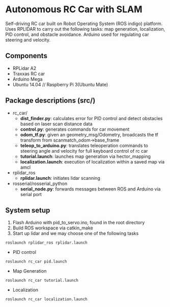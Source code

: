 # Autonomous RC Car with SLAM
Self-driving RC car built on Robot Operating System (ROS indigo) platform. Uses RPLIDAR  to carry out the following tasks: map generation, localization, PID control, and obstacle avoidance. Arduino used for regulating car steering and velocity.

## Components
- RPLidar A2
- Traxxas RC car
- Arduino Mega
- Ubuntu 14.04 // Raspberry Pi 3(Ubuntu Mate)

## Package descriptions (src/)
- rc_car/
  - **dist_finder.py**: calculates error for PID control and detect obstacles based on laser scan distance data
  - **control.py**: generates commands for car movement
  - **odom_tf.py**: given an geometry_msg/Odometry, broadcasts the tf transform from scanmatch_odom->base_frame
  - **teleop_to_arduino.py**: translates teleoperation commands to steering angle and velocity for full keyboard control of rc car
  - **tutorial.launch**: launches map generation via hector_mapping
  - **localization.launch**: execution of localization within a saved map via amcl
- rplidar_ros
  - **rplidar.launch**: initiates lidar scanning
- rosserial/rosserial_python
  - **serial_node.py**: forwards messages between ROS and Arduino via serial port

## System setup
1. Flash Arduino with pid_to_servo.ino, found in the root directory 
2. Build ROS workspace via catkin_make
3. Start up lidar and we may choose one of the following tasks
```
roslaunch rplidar_ros rplidar.launch
```
- PID control
```
roslaunch rc_car pid.launch
```
- Map Generation
```
roslaunch rc_car tutorial.launch

```
- Localization
```
roslaunch rc_car localization.launch
```
